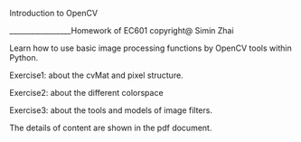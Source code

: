 Introduction to OpenCV

_________________Homework of EC601 copyright@ Simin Zhai 

Learn how to use basic image processing functions by OpenCV tools within Python.

Exercise1: about the cvMat and pixel structure.

Exercise2: about the different colorspace

Exercise3: about the tools and models of image filters.

The details of content are shown in the pdf document.
